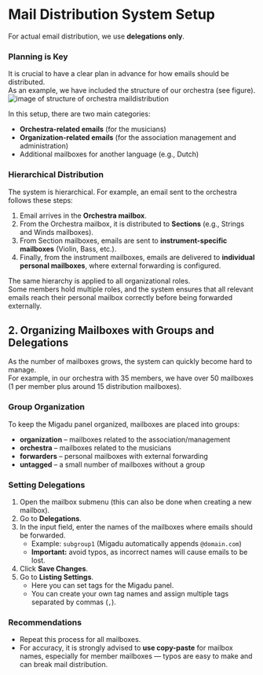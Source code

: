 # Mail Distribution System Setup

For actual email distribution, we use **delegations only**.  

### Planning is Key

It is crucial to have a clear plan in advance for how emails should be distributed.  
As an example, we have included the structure of our orchestra (see figure).  
![image of structure of orchestra maildistribution](/fig/Scherm%C2%ADafbeelding%202025-08-28%20om%2011.08.32.png)


In this setup, there are two main categories:  
- **Orchestra-related emails** (for the musicians)  
- **Organization-related emails** (for the association management and administration)  
- Additional mailboxes for another language (e.g., Dutch)  

### Hierarchical Distribution

The system is hierarchical. For example, an email sent to the orchestra follows these steps:  

1. Email arrives in the **Orchestra mailbox**.  
2. From the Orchestra mailbox, it is distributed to **Sections** (e.g., Strings and Winds mailboxes).  
3. From Section mailboxes, emails are sent to **instrument-specific mailboxes** (Violin, Bass, etc.).  
4. Finally, from the instrument mailboxes, emails are delivered to **individual personal mailboxes**, where external forwarding is configured.  

The same hierarchy is applied to all organizational roles.  
Some members hold multiple roles, and the system ensures that all relevant emails reach their personal mailbox correctly before being forwarded externally.

## 2. Organizing Mailboxes with Groups and Delegations

As the number of mailboxes grows, the system can quickly become hard to manage.  
For example, in our orchestra with 35 members, we have over 50 mailboxes (1 per member plus around 15 distribution mailboxes).

### Group Organization

To keep the Migadu panel organized, mailboxes are placed into groups:  
- **organization** – mailboxes related to the association/management  
- **orchestra** – mailboxes related to the musicians  
- **forwarders** – personal mailboxes with external forwarding  
- **untagged** – a small number of mailboxes without a group  

### Setting Delegations

1. Open the mailbox submenu (this can also be done when creating a new mailbox).  
2. Go to **Delegations**.  
3. In the input field, enter the names of the mailboxes where emails should be forwarded.  
   - Example: `subgroup1` (Migadu automatically appends `@domain.com`)  
   - **Important:** avoid typos, as incorrect names will cause emails to be lost.  
4. Click **Save Changes**.  
5. Go to **Listing Settings**.  
   - Here you can set tags for the Migadu panel.  
   - You can create your own tag names and assign multiple tags separated by commas (`,`).  

### Recommendations

- Repeat this process for all mailboxes.  
- For accuracy, it is strongly advised to **use copy-paste** for mailbox names, especially for member mailboxes — typos are easy to make and can break mail distribution.  
